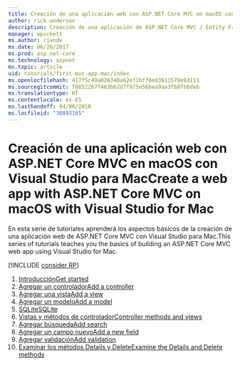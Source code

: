 ```yaml
---
title: Creación de una aplicación web con ASP.NET Core MVC en macOS con Visual Studio para Mac
author: rick-anderson
description: Creación de una aplicación de ASP.NET Core MVC / Entity Framework con Visual Studio para Mac
manager: wpickett
ms.author: riande
ms.date: 06/26/2017
ms.prod: asp.net-core
ms.technology: aspnet
ms.topic: article
uid: tutorials/first-mvc-app-mac/index
ms.openlocfilehash: 417f5c49a026348a62ef1bff0ed3611578e8d111
ms.sourcegitcommit: f8852267f463b62d7f975e56bea9aa3f68fbbdeb
ms.translationtype: HT
ms.contentlocale: es-ES
ms.lasthandoff: 04/06/2018
ms.locfileid: "30893165"
---
```

# <a name="create-a-web-app-with-aspnet-core-mvc-on-macos-with-visual-studio-for-mac"></a><span data-ttu-id="4afc8-103">Creación de una aplicación web con ASP.NET Core MVC en macOS con Visual Studio para Mac</span><span class="sxs-lookup"><span data-stu-id="4afc8-103">Create a web app with ASP.NET Core MVC on macOS with Visual Studio for Mac</span></span>

<span data-ttu-id="4afc8-104">En esta serie de tutoriales aprenderá los aspectos básicos de la creación de una aplicación web de ASP.NET Core MVC con Visual Studio para Mac.</span><span class="sxs-lookup"><span data-stu-id="4afc8-104">This series of tutorials teaches you the basics of building an ASP.NET Core MVC web app using Visual Studio for Mac.</span></span> 

[!INCLUDE [consider RP](../../includes/razor.md)]

1. [<span data-ttu-id="4afc8-105">Introducción</span><span class="sxs-lookup"><span data-stu-id="4afc8-105">Get started</span></span>](xref:tutorials/first-mvc-app-mac/start-mvc)
1. [<span data-ttu-id="4afc8-106">Agregar un controlador</span><span class="sxs-lookup"><span data-stu-id="4afc8-106">Add a controller</span></span>](xref:tutorials/first-mvc-app-mac/adding-controller)
1. [<span data-ttu-id="4afc8-107">Agregar una vista</span><span class="sxs-lookup"><span data-stu-id="4afc8-107">Add a view</span></span>](xref:tutorials/first-mvc-app-mac/adding-view)
1. [<span data-ttu-id="4afc8-108">Agregar un modelo</span><span class="sxs-lookup"><span data-stu-id="4afc8-108">Add a model</span></span>](xref:tutorials/first-mvc-app-mac/adding-model)
1. [<span data-ttu-id="4afc8-109">SQLite</span><span class="sxs-lookup"><span data-stu-id="4afc8-109">SQLite</span></span>](xref:tutorials/first-mvc-app-mac/working-with-sql)
1. [<span data-ttu-id="4afc8-110">Vistas y métodos de controlador</span><span class="sxs-lookup"><span data-stu-id="4afc8-110">Controller methods and views</span></span>](xref:tutorials/first-mvc-app-mac/controller-methods-views)
1. [<span data-ttu-id="4afc8-111">Agregar búsqueda</span><span class="sxs-lookup"><span data-stu-id="4afc8-111">Add search</span></span>](xref:tutorials/first-mvc-app-mac/search)
1. [<span data-ttu-id="4afc8-112">Agregar un campo nuevo</span><span class="sxs-lookup"><span data-stu-id="4afc8-112">Add a new field</span></span>](xref:tutorials/first-mvc-app-mac/new-field)
1. [<span data-ttu-id="4afc8-113">Agregar validación</span><span class="sxs-lookup"><span data-stu-id="4afc8-113">Add validation</span></span>](xref:tutorials/first-mvc-app-mac/validation)
1. [<span data-ttu-id="4afc8-114">Examinar los métodos Details y Delete</span><span class="sxs-lookup"><span data-stu-id="4afc8-114">Examine the Details and Delete methods</span></span>](xref:tutorials/first-mvc-app/details)
